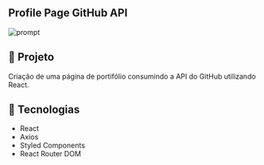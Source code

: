 ## Profile Page GitHub API

![prompt](https://i.imgur.com/M9Yh4K0.png)

## 🚀 Projeto

Criação de uma página de portifólio consumindo a API do GitHub utilizando React.

## 🔧 Tecnologias

- React
- Axios
- Styled Components
- React Router DOM